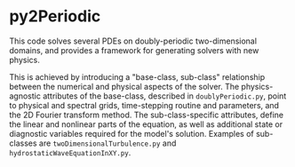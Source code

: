 # py2Periodic

This code solves several PDEs on doubly-periodic two-dimensional domains, 
and provides a framework for generating solvers with new physics.

This is achieved by introducing a "base-class, sub-class" relationship between
the numerical and physical aspects of the solver. The physics-agnostic attributes 
of the base-class, described in `doublyPeriodic.py`, point to physical and 
spectral grids, time-stepping routine and parameters, and the 2D Fourier 
transform method. The sub-class-specific attributes, define the linear and 
nonlinear parts of the equation, as well as additional state or diagnostic 
variables required for the model's solution. Examples of sub-classes 
are `twoDimensionalTurbulence.py` and `hydrostaticWaveEquationInXY.py`.
